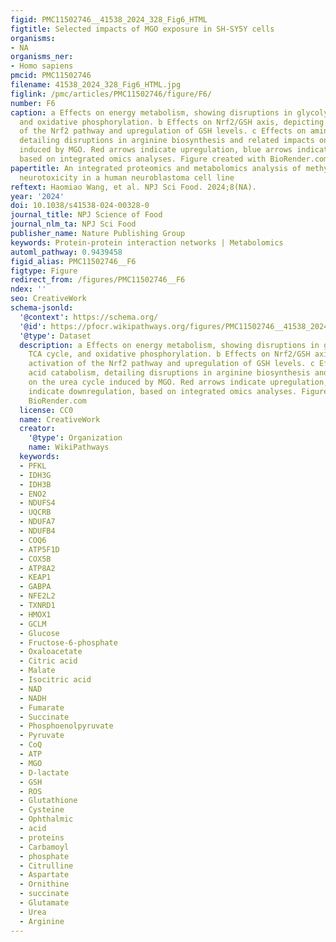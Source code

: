 ```yaml
---
figid: PMC11502746__41538_2024_328_Fig6_HTML
figtitle: Selected impacts of MGO exposure in SH-SY5Y cells
organisms:
- NA
organisms_ner:
- Homo sapiens
pmcid: PMC11502746
filename: 41538_2024_328_Fig6_HTML.jpg
figlink: /pmc/articles/PMC11502746/figure/F6/
number: F6
caption: a Effects on energy metabolism, showing disruptions in glycolysis, TCA cycle,
  and oxidative phosphorylation. b Effects on Nrf2/GSH axis, depicting activation
  of the Nrf2 pathway and upregulation of GSH levels. c Effects on amino acid catabolism,
  detailing disruptions in arginine biosynthesis and related impacts on the urea cycle
  induced by MGO. Red arrows indicate upregulation, blue arrows indicate downregulation,
  based on integrated omics analyses. Figure created with BioRender.com
papertitle: An integrated proteomics and metabolomics analysis of methylglyoxal-induced
  neurotoxicity in a human neuroblastoma cell line
reftext: Haomiao Wang, et al. NPJ Sci Food. 2024;8(NA).
year: '2024'
doi: 10.1038/s41538-024-00328-0
journal_title: NPJ Science of Food
journal_nlm_ta: NPJ Sci Food
publisher_name: Nature Publishing Group
keywords: Protein-protein interaction networks | Metabolomics
automl_pathway: 0.9439458
figid_alias: PMC11502746__F6
figtype: Figure
redirect_from: /figures/PMC11502746__F6
ndex: ''
seo: CreativeWork
schema-jsonld:
  '@context': https://schema.org/
  '@id': https://pfocr.wikipathways.org/figures/PMC11502746__41538_2024_328_Fig6_HTML.html
  '@type': Dataset
  description: a Effects on energy metabolism, showing disruptions in glycolysis,
    TCA cycle, and oxidative phosphorylation. b Effects on Nrf2/GSH axis, depicting
    activation of the Nrf2 pathway and upregulation of GSH levels. c Effects on amino
    acid catabolism, detailing disruptions in arginine biosynthesis and related impacts
    on the urea cycle induced by MGO. Red arrows indicate upregulation, blue arrows
    indicate downregulation, based on integrated omics analyses. Figure created with
    BioRender.com
  license: CC0
  name: CreativeWork
  creator:
    '@type': Organization
    name: WikiPathways
  keywords:
  - PFKL
  - IDH3G
  - IDH3B
  - ENO2
  - NDUFS4
  - UQCRB
  - NDUFA7
  - NDUFB4
  - COQ6
  - ATP5F1D
  - COX5B
  - ATP8A2
  - KEAP1
  - GABPA
  - NFE2L2
  - TXNRD1
  - HMOX1
  - GCLM
  - Glucose
  - Fructose-6-phosphate
  - Oxaloacetate
  - Citric acid
  - Malate
  - Isocitric acid
  - NAD
  - NADH
  - Fumarate
  - Succinate
  - Phosphoenolpyruvate
  - Pyruvate
  - CoQ
  - ATP
  - MGO
  - D-lactate
  - GSH
  - ROS
  - Glutathione
  - Cysteine
  - Ophthalmic
  - acid
  - proteins
  - Carbamoyl
  - phosphate
  - Citrulline
  - Aspartate
  - Ornithine
  - succinate
  - Glutamate
  - Urea
  - Arginine
---
```

